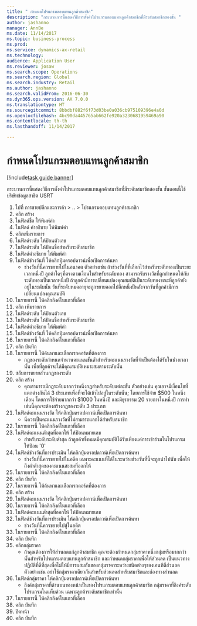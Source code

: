 ```yaml
--- 
title: " กำหนดโปรแกรมตอบแทนลูกค้าสมาชิก"
description: "กระบวนการนี้แสดงวิธีการตั้งค่าโปรแกรมตอบแทนลูกค้าสมาชิกที่มีระดับสมาชิกสองขั้น "
author: jashanno
manager: AnnBe
ms.date: 11/14/2017
ms.topic: business-process
ms.prod: 
ms.service: dynamics-ax-retail
ms.technology: 
audience: Application User
ms.reviewer: josaw
ms.search.scope: Operations
ms.search.region: Global
ms.search.industry: Retail
ms.author: jashanno
ms.search.validFrom: 2016-06-30
ms.dyn365.ops.version: AX 7.0.0
ms.translationtype: HT
ms.sourcegitcommit: 8bbdbf882f6f73d03be0a036cb975109396e4a0d
ms.openlocfilehash: 4bc90da445765ab662fe920a3230681959469a90
ms.contentlocale: th-th
ms.lasthandoff: 11/14/2017

---
```

# <a name="define-loyalty-programs"></a> กำหนดโปรแกรมตอบแทนลูกค้าสมาชิก

[!include[task guide banner](../includes/task-guide-banner.md)]

กระบวนการนี้แสดงวิธีการตั้งค่าโปรแกรมตอบแทนลูกค้าสมาชิกที่มีระดับสมาชิกสองขั้น  ขั้นตอนนี้ใช้บริษัทข้อมูลสาธิต USRT

1. ไปที่ การขายปลีกและการค้า > .. > โปรแกรมตอบแทนลูกค้าสมาชิก
2. คลิก สร้าง
3. ในฟิลด์ชื่อ ให้พิมพ์ค่า 
4. ในฟิลด์ คำอธิบาย ให้พิมพ์ค่า
5. คลิกเพิ่มรายการ
6. ในฟิลด์ระดับ ให้ป้อนตัวเลข
7. ในฟิลด์ระดับ ให้ป้อนชื่อสำหรับระดับสมาชิก
8. ในฟิลด์คำอธิบาย ให้พิมพ์ค่า
9. ในฟิลด์ช่วงวันที่ ให้คลิกปุ่มดรอปดาวน์เพื่อเปิดการค้นหา
    * ช่วงวันที่นี้ควรขยายไปในอนาคต ตัวอย่างเช่น ถ้าช่วงวันที่ที่เลือกไว้สำหรับระดับทองเป็นระยะเวลาหนึ่งปี ลูกค้าใดๆที่ตรงตามเงื่อนไขสำหรับระดับทอง สามารถรับรางวัลที่ถูกกำหนดให้กับระดับทองเป็นเวลาหนึ่งปี ถ้าลูกค้ามีการเปลี่ยนแปลงคุณสมบัติเป็นระดับทองขณะที่ลูกค้ายังอยู่ในระดับนั้น วันที่ระดับหมดอายุจะถูกขยายออกไปอีกหนึ่งปีหลังจากวันที่ลูกค้ามีการเปลี่ยนแปลงคุณสมบัติ  
10. ในรายการนี้ ให้คลิกลิงค์ในแถวที่เลือก
11. คลิก เพิ่มรายการ
12. ในฟิลด์ระดับ ให้ป้อนตัวเลข
13. ในฟิลด์ระดับ ให้ป้อนชื่อสำหรับระดับสมาชิก
14. ในฟิลด์คำอธิบาย ให้พิมพ์ค่า
15. ในฟิลด์ช่วงวันที่ ให้คลิกปุ่มดรอปดาวน์เพื่อเปิดการค้นหา
16. ในรายการนี้ ให้คลิกลิงค์ในแถวที่เลือก
17. คลิก บันทึก
18. ในรายการนี้ ให้ค้นหาและเลือกเรกคอร์ดที่ต้องการ
    * กฎของระดับกำหนดจำนวนคะแนนขั้นต่ำสำหรับคะแนนรางวัลที่จำเป็นต้องได้รับในช่วงเวลานั้น เพื่อที่ลูกค้าจะได้มีคุณสมบัติเหมาะสมตามระดับนั้น  
19. สลับการขยายส่วนกฎของระดับ
20. คลิก สร้าง
    * คุณสามารถมีกฎระดับมากกว่าหนึ่งกฎสำหรับระดับแต่ละขั้น  ตัวอย่างเช่น คุณอาจมีเงื่อนไขที่แตกต่างกันได้ 3 ประเภทเพื่อที่จะได้เข้าไปอยู่ในระดับนั้น; โดยการใช้จ่าย $500 ในหนึ่งเดือน โดยการใช้จ่ายมากกว่า $1000 ในหนึ่งปี และมีธุรกรรม 20 รายการในหนึ่งปี  การทำเช่นนี้คุณจะต้องสร้างกฎของระดับ 3 ประเภท  
21. ในฟิลด์คะแนนรางวัล ให้คลิกปุ่มดรอปดาวน์เพื่อเปิดการค้นหา
    * นี่ควรเป็นคะแนนรางวัลที่ไม่สามารถแลกได้สำหรับสมาชิก  
22. ในรายการนี้ ให้คลิกลิงค์ในแถวที่เลือก
23. ในฟิลด์คะแนนต่ำสุดที่ออกให้ ให้ป้อนหมายเลข
    * สำหรับระดับระดับต่ำสุด ถ้าลูกค้าทั้งหมดมีคุณสมบัติได้รับเพียงแค่การเข้าร่วมในโปรแกรม ให้ป้อน '0'  
24. ในฟิลด์ช่วงวันที่การประเมิน ให้คลิกปุ่มดรอปดาวน์เพื่อเปิดการค้นหา
    * ช่วงวันที่นี้ควรขยายไปในอดีต เฉพาะคะแนนที่ได้ในระหว่างช่วงวันที่นี้จะถูกนำไปนับ เพื่อให้ถึงค่าต่ำสุดของคะแนนสะสมที่ออกให้  
25. ในรายการนี้ ให้คลิกลิงค์ในแถวที่เลือก
26. คลิก บันทึก
27. ในรายการนี้ ให้ค้นหาและเลือกเรกคอร์ดที่ต้องการ
28. คลิก สร้าง
29. ในฟิลด์คะแนนรางวัล ให้คลิกปุ่มดรอปดาวน์เพื่อเปิดการค้นหา
30. ในรายการนี้ ให้คลิกลิงค์ในแถวที่เลือก
31. ในฟิลด์คะแนนต่ำสุดที่ออกให้ ให้ป้อนหมายเลข
32. ในฟิลด์ช่วงวันที่การประเมิน ให้คลิกปุ่มดรอปดาวน์เพื่อเปิดการค้นหา
    * ช่วงวันที่นี้ควรขยายไปสู่ในอดีต   
33. ในรายการนี้ ให้คลิกลิงค์ในแถวที่เลือก
34. คลิก บันทึก
35. คลิกกลุ่มราคา
    * ถ้าคุณต้องการให้ส่วนลดแก่ลูกค้าสมาชิก คุณจะต้องกำหนดกลุ่มราคาหนึ่งกลุ่มหรือมากกว่านั้นสำหรับโปรแกรมตอบแทนลูกค้าสมาชิก และกำหนดกลุ่มราคาเพื่อให้ส่วนลด เป็นแนวทางปฏิบัติที่ดีที่สุดเพื่อไม่ให้มีการผสมกันของกลุ่มราคาระหว่างชนิดต่างๆของเอนทิตีส่วนลด  ตัวอย่างเช่น อย่าใช้กลุ่มราคาเดียวกันสำหรับส่วนลดสำหรับสมาชิกและช่องทางส่วนลด  
36. ในฟิลด์กลุ่มราคา ให้คลิกปุ่มดรอปดาวน์เพื่อเปิดการค้นหา
    * ลิงค์กลุ่มราคาที่ด้านบนของหน้าเป็นของโปรแกรมตอบแทนลูกค้าสมาชิก กลุ่มราคาที่ลิงค์ระดับโปรแกรมในแท็บด่วน เฉพาะลูกค้าระดับสมาชิกเท่านั้น  
37. ในรายการนี้ ให้คลิกลิงค์ในแถวที่เลือก
38. คลิก บันทึก
39. ปิดหน้า
40. คลิก บันทึก


